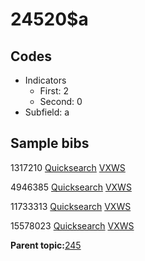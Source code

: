 # 24520$a

## Codes

-   Indicators
    -   First: 2
    -   Second: 0
-   Subfield: a

## Sample bibs

1317210 [Quicksearch](https://search.library.yale.edu/catalog/1317210) [VXWS](http://prodorbis.library.yale.edu:7014/vxws/GetHoldingsService?bibId=1317210)

4946385 [Quicksearch](https://search.library.yale.edu/catalog/4946385) [VXWS](http://prodorbis.library.yale.edu:7014/vxws/GetHoldingsService?bibId=4946385)

11733313 [Quicksearch](https://search.library.yale.edu/catalog/11733313) [VXWS](http://prodorbis.library.yale.edu:7014/vxws/GetHoldingsService?bibId=11733313)

15578023 [Quicksearch](https://search.library.yale.edu/catalog/15578023) [VXWS](http://prodorbis.library.yale.edu:7014/vxws/GetHoldingsService?bibId=15578023)

**Parent topic:**[245](../../tags/245/245.md)

